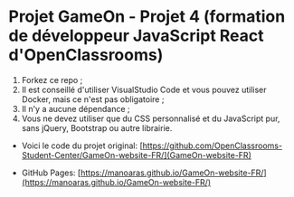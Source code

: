 # Projet GameOn - Projet 4 (formation de développeur JavaScript React d'OpenClassrooms)
1. Forkez ce repo ;
2. Il est conseillé d'utiliser VisualStudio Code et vous pouvez utiliser Docker, mais ce n'est pas obligatoire ;
3. Il n'y a aucune dépendance ;
4. Vous ne devez utiliser que du CSS personnalisé et du JavaScript pur, sans jQuery, Bootstrap ou autre librairie.

- Voici le code du projet original: [https://github.com/OpenClassrooms-Student-Center/GameOn-website-FR/](GameOn-website-FR)

- GitHub Pages: [https://manoaras.github.io/GameOn-website-FR/](https://manoaras.github.io/GameOn-website-FR/)
